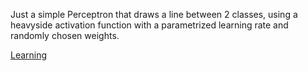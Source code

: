 Just a simple Perceptron that draws a line between 2 classes, using a heavyside activation function with a parametrized learning rate and randomly chosen weights.

[Learning](https://github.com/elmaxiboy/perceptron/assets/110695947/c591d268-268e-43dd-a3f4-8e2f9b9d897e)
